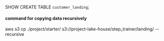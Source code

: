 SHOW CREATE TABLE `customer_landing`;

#### command for copying data recursively
aws s3 cp ./project/starter/ s3://project-lake-house/step_trainer/landing/ --recursive
